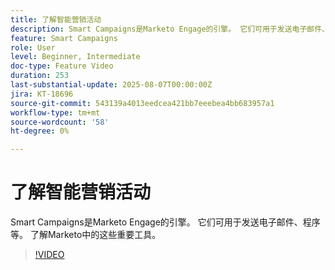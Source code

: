 ```yaml
---
title: 了解智能营销活动
description: Smart Campaigns是Marketo Engage的引擎。 它们可用于发送电子邮件、程序等。 了解所有这些重要工具。
feature: Smart Campaigns
role: User
level: Beginner, Intermediate
doc-type: Feature Video
duration: 253
last-substantial-update: 2025-08-07T00:00:00Z
jira: KT-18696
source-git-commit: 543139a4013eedcea421bb7eeebea4bb683957a1
workflow-type: tm+mt
source-wordcount: '58'
ht-degree: 0%

---
```



# 了解智能营销活动

Smart Campaigns是Marketo Engage的引擎。 它们可用于发送电子邮件、程序等。 了解Marketo中的这些重要工具。

>[!VIDEO](https://video.tv.adobe.com/v/3470570/?learn=on&enablevpops&captions=chi_hans)
